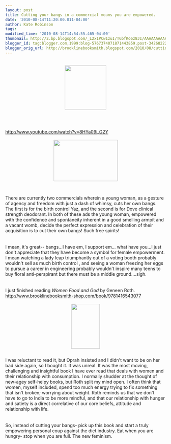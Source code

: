 ```yaml
---
layout: post
title: Cutting your bangs in a commercial means you are empowered.
date: '2010-08-14T11:20:00.011-04:00'
author: Kate Robinson
tags: 
modified_time: '2010-08-14T14:54:55.465-04:00'
thumbnail: http://2.bp.blogspot.com/_L2x1PCw1zuI/TGbfKo6z8JI/AAAAAAAAAHQ/BqJc9AfATTA/s72-c/bangs.bmp
blogger_id: tag:blogger.com,1999:blog-5767374071871443859.post-34268222798218941
blogger_orig_url: http://brooklinebooksmith.blogspot.com/2010/08/cutting-your-bangs-in-commercial-means.html
---
```


<div><br /><div><a href="http://2.bp.blogspot.com/_L2x1PCw1zuI/TGbfKo6z8JI/AAAAAAAAAHQ/BqJc9AfATTA/s1600/bangs.bmp"><img style="TEXT-ALIGN: center; MARGIN: 0px auto 10px; WIDTH: 130px; DISPLAY: block; HEIGHT: 138px; CURSOR: hand" id="BLOGGER_PHOTO_ID_5505332968382787730" border="0" alt="" src="http://2.bp.blogspot.com/_L2x1PCw1zuI/TGbfKo6z8JI/AAAAAAAAAHQ/BqJc9AfATTA/s320/bangs.bmp" /></a><br /><br /><br /><div><a href="http://www.youtube.com/watch?v=8HYa09i_G2Y">http://www.youtube.com/watch?v=8HYa09i_G2Y</a></div><br /><div></div><img style="TEXT-ALIGN: center; MARGIN: 0px auto 10px; WIDTH: 201px; DISPLAY: block; HEIGHT: 129px; CURSOR: hand" id="BLOGGER_PHOTO_ID_5505333105756974562" border="0" alt="" src="http://2.bp.blogspot.com/_L2x1PCw1zuI/TGbfSorXreI/AAAAAAAAAHY/_Eg-qbnIKKA/s400/bangs+too.bmp" /><br /><br /><div>There are currently two commercials wherein a young woman, as a gesture of agency and freedom with just a dash of whimsy, cuts her own bangs. The first is for the birth control Yaz, and the second is for Dove clinical strength deodorant. In both of these ads the young woman, empowered with the confidence and spontaneity inherent in a good smelling armpit and a vacant womb, decide the perfect expression and celebration of their acquisition is to cut their own bangs! Such free spirits! </div><br /><div></div><br /><div>I mean, it's great-- bangs...I have em, I support em... what have you...I just don't appreciate that they have become a symbol for female empowerment. I mean watching a lady leap triumphantly out of a voting booth probably wouldn't sell as much birth control , and seeing a woman freezing her eggs to pursue a career in engineering probably wouldn't inspire many teens to buy floral anti-perspirant but there must be a middle ground....sigh.</div><br /><div></div><br /><div>I just finished reading <em>Women Food and God</em> by Geneen Roth. <a href="http://www.brooklinebooksmith-shop.com/book/9781416543077">http://www.brooklinebooksmith-shop.com/book/9781416543077</a></div><br /><div></div><img style="TEXT-ALIGN: center; MARGIN: 0px auto 10px; WIDTH: 90px; DISPLAY: block; HEIGHT: 140px; CURSOR: hand" id="BLOGGER_PHOTO_ID_5505338750960073570" border="0" alt="" src="http://3.bp.blogspot.com/_L2x1PCw1zuI/TGbkbOsq-2I/AAAAAAAAAHg/GG5ylMhn6ro/s400/wfdg.jpg" /><br /><div>I was reluctant to read it, but Oprah insisted and I didn't want to be on her bad side again, so I bought it. It was unreal. It was the most moving, challenging and insightful book I have ever read that deals with women and their relationship with consumption. I normally shudder at the thought of new-agey self-helpy books, but Roth split my mind open. I often think that women, myself included, spend too much energy trying to fix something that isn't broken; worrying about weight. Roth reminds us that we don't have to go to India to be more mindful, and that our relationship with hunger and satiety is a direct correlative of our core beliefs, attitude and relationship with life.</div><br /><div></div><br /><div>So, instead of cutting your bangs- pick up this book and start a truly empowering personal coup against the diet industry. Eat when you are hungry- stop when you are full. The new feminism.</div><br /><br /><br /><div></div></div></div>